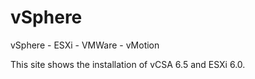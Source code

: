 # vSphere
vSphere - ESXi - VMWare - vMotion

This site shows the installation of vCSA 6.5 and ESXi 6.0.
